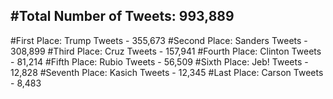 #Total Number of Tweets: 993,889 
---
#First Place: Trump Tweets - 355,673
#Second Place: Sanders Tweets - 308,899
#Third Place: Cruz Tweets - 157,941
#Fourth Place: Clinton Tweets - 81,214
#Fifth Place: Rubio Tweets - 56,509
#Sixth Place: Jeb! Tweets - 12,828
#Seventh Place: Kasich Tweets - 12,345
#Last Place: Carson Tweets - 8,483
